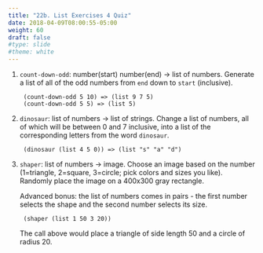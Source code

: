 ```yaml
---
title: "22b. List Exercises 4 Quiz"
date: 2018-04-09T08:00:55-05:00
weight: 60
draft: false
#type: slide
#theme: white
---
```


1. `count-down-odd`: number(start) number(end) -> list of numbers. Generate a list of all of the odd numbers from `end` down to `start` (inclusive).

        (count-down-odd 5 10) => (list 9 7 5)
        (count-down-odd 5 5) => (list 5)
        
2. `dinosaur`: list of numbers -> list of strings. Change a list of numbers, all of which will be between 0 and 7 inclusive, into a list of the corresponding letters from the word `dinosaur`. 

        (dinosaur (list 4 5 0)) => (list "s" "a" "d")
        
3. `shaper`: list of numbers -> image. Choose an image based on the number (1=triangle, 2=square, 3=circle; pick colors and sizes you like). Randomly place the image on a 400x300 gray rectangle. 

    Advanced bonus: the list of numbers comes in pairs - the first number selects the shape and the second number selects its size.

        (shaper (list 1 50 3 20)) 

    The call above would place a triangle of side length 50 and a circle of radius 20. 



    
